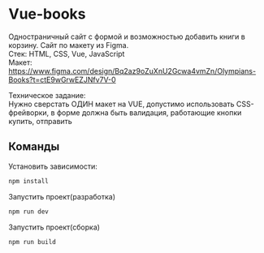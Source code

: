 # Vue-books

Одностраничный сайт с формой и возможностью добавить книги в корзину. Сайт по макету из Figma.<br>
Стек: HTML, CSS, Vue, JavaScript<br>
Макет: https://www.figma.com/design/Bq2az9oZuXnU2Gcwa4vmZn/Olympians-Books?t=ctE9wGrwEZJNfv7V-0


Техническое задание:<br>
Нужно сверстать ОДИН макет на VUE, допустимо использовать CSS-фрейворки, в форме должна быть валидация, работающие кнопки купить, отправить


## Команды

Установить зависимости:
```sh
npm install
```

Запустить проект(разработка)
```sh
npm run dev
```

Запустить проект(сборка)
```sh
npm run build
```

